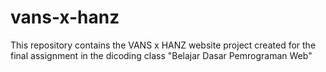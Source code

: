 # vans-x-hanz
This repository contains the VANS x HANZ website project created for the final assignment in the dicoding class "Belajar Dasar Pemrograman Web"
